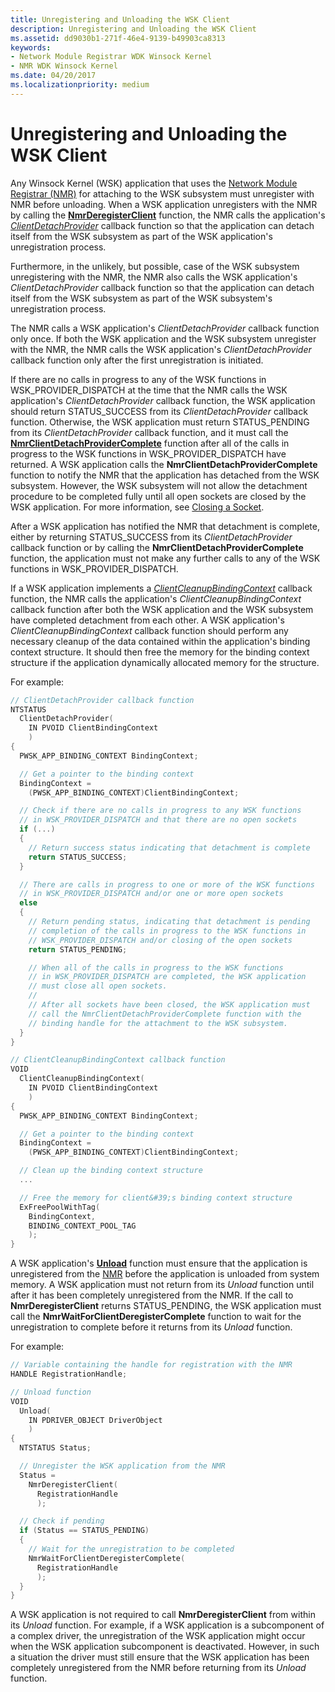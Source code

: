 ```yaml
---
title: Unregistering and Unloading the WSK Client
description: Unregistering and Unloading the WSK Client
ms.assetid: dd9030b1-271f-46e4-9139-b49903ca8313
keywords:
- Network Module Registrar WDK Winsock Kernel
- NMR WDK Winsock Kernel
ms.date: 04/20/2017
ms.localizationpriority: medium
---
```


# Unregistering and Unloading the WSK Client


Any Winsock Kernel (WSK) application that uses the [Network Module Registrar (NMR)](network-module-registrar2.md) for attaching to the WSK subsystem must unregister with NMR before unloading. When a WSK application unregisters with the NMR by calling the [**NmrDeregisterClient**](https://msdn.microsoft.com/library/windows/hardware/ff568774) function, the NMR calls the application's [*ClientDetachProvider*](https://msdn.microsoft.com/library/windows/hardware/ff544908) callback function so that the application can detach itself from the WSK subsystem as part of the WSK application's unregistration process.

Furthermore, in the unlikely, but possible, case of the WSK subsystem unregistering with the NMR, the NMR also calls the WSK application's *ClientDetachProvider* callback function so that the application can detach itself from the WSK subsystem as part of the WSK subsystem's unregistration process.

The NMR calls a WSK application's *ClientDetachProvider* callback function only once. If both the WSK application and the WSK subsystem unregister with the NMR, the NMR calls the WSK application's *ClientDetachProvider* callback function only after the first unregistration is initiated.

If there are no calls in progress to any of the WSK functions in WSK\_PROVIDER\_DISPATCH at the time that the NMR calls the WSK application's *ClientDetachProvider* callback function, the WSK application should return STATUS\_SUCCESS from its *ClientDetachProvider* callback function. Otherwise, the WSK application must return STATUS\_PENDING from its *ClientDetachProvider* callback function, and it must call the [**NmrClientDetachProviderComplete**](https://msdn.microsoft.com/library/windows/hardware/ff568772) function after all of the calls in progress to the WSK functions in WSK\_PROVIDER\_DISPATCH have returned. A WSK application calls the **NmrClientDetachProviderComplete** function to notify the NMR that the application has detached from the WSK subsystem. However, the WSK subsystem will not allow the detachment procedure to be completed fully until all open sockets are closed by the WSK application. For more information, see [Closing a Socket](closing-a-socket.md).

After a WSK application has notified the NMR that detachment is complete, either by returning STATUS\_SUCCESS from its *ClientDetachProvider* callback function or by calling the **NmrClientDetachProviderComplete** function, the application must not make any further calls to any of the WSK functions in WSK\_PROVIDER\_DISPATCH.

If a WSK application implements a [*ClientCleanupBindingContext*](https://msdn.microsoft.com/library/windows/hardware/ff544904) callback function, the NMR calls the application's *ClientCleanupBindingContext* callback function after both the WSK application and the WSK subsystem have completed detachment from each other. A WSK application's *ClientCleanupBindingContext* callback function should perform any necessary cleanup of the data contained within the application's binding context structure. It should then free the memory for the binding context structure if the application dynamically allocated memory for the structure.

For example:

```C++
// ClientDetachProvider callback function
NTSTATUS
  ClientDetachProvider(
    IN PVOID ClientBindingContext
    )
{
  PWSK_APP_BINDING_CONTEXT BindingContext;

  // Get a pointer to the binding context
  BindingContext =
    (PWSK_APP_BINDING_CONTEXT)ClientBindingContext;

  // Check if there are no calls in progress to any WSK functions
  // in WSK_PROVIDER_DISPATCH and that there are no open sockets
  if (...)
  {
    // Return success status indicating that detachment is complete
    return STATUS_SUCCESS;
  }

  // There are calls in progress to one or more of the WSK functions
  // in WSK_PROVIDER_DISPATCH and/or one or more open sockets
  else
  {
    // Return pending status, indicating that detachment is pending
    // completion of the calls in progress to the WSK functions in
    // WSK_PROVIDER_DISPATCH and/or closing of the open sockets
    return STATUS_PENDING;

    // When all of the calls in progress to the WSK functions
    // in WSK_PROVIDER_DISPATCH are completed, the WSK application
    // must close all open sockets.
    //
    // After all sockets have been closed, the WSK application must
    // call the NmrClientDetachProviderComplete function with the
    // binding handle for the attachment to the WSK subsystem.
  }
}

// ClientCleanupBindingContext callback function
VOID
  ClientCleanupBindingContext(
    IN PVOID ClientBindingContext
    )
{
  PWSK_APP_BINDING_CONTEXT BindingContext;

  // Get a pointer to the binding context
  BindingContext =
    (PWSK_APP_BINDING_CONTEXT)ClientBindingContext;

  // Clean up the binding context structure
  ...

  // Free the memory for client&#39;s binding context structure
  ExFreePoolWithTag(
    BindingContext,
    BINDING_CONTEXT_POOL_TAG
    );
}
```

A WSK application's [**Unload**](https://msdn.microsoft.com/library/windows/hardware/ff564886) function must ensure that the application is unregistered from the [NMR](network-module-registrar2.md) before the application is unloaded from system memory. A WSK application must not return from its *Unload* function until after it has been completely unregistered from the NMR. If the call to **NmrDeregisterClient** returns STATUS\_PENDING, the WSK application must call the **NmrWaitForClientDeregisterComplete** function to wait for the unregistration to complete before it returns from its *Unload* function.

For example:

```C++
// Variable containing the handle for registration with the NMR
HANDLE RegistrationHandle;

// Unload function
VOID
  Unload(
    IN PDRIVER_OBJECT DriverObject
    )
{
  NTSTATUS Status;

  // Unregister the WSK application from the NMR
  Status =
    NmrDeregisterClient(
      RegistrationHandle
      );

  // Check if pending
  if (Status == STATUS_PENDING)
  {
    // Wait for the unregistration to be completed
    NmrWaitForClientDeregisterComplete(
      RegistrationHandle
      );
  }
}
```

A WSK application is not required to call **NmrDeregisterClient** from within its *Unload* function. For example, if a WSK application is a subcomponent of a complex driver, the unregistration of the WSK application might occur when the WSK application subcomponent is deactivated. However, in such a situation the driver must still ensure that the WSK application has been completely unregistered from the NMR before returning from its *Unload* function.

 

 





